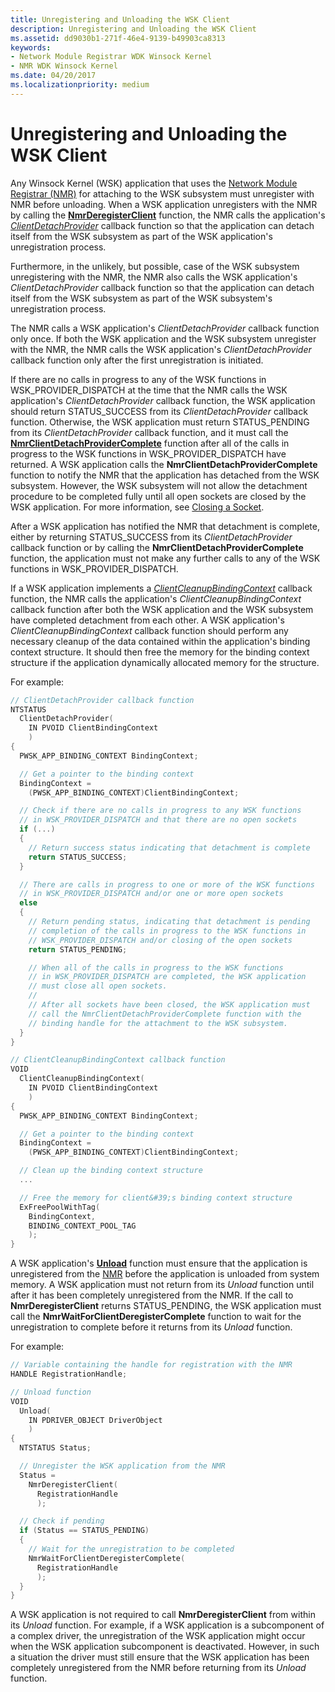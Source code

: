 ```yaml
---
title: Unregistering and Unloading the WSK Client
description: Unregistering and Unloading the WSK Client
ms.assetid: dd9030b1-271f-46e4-9139-b49903ca8313
keywords:
- Network Module Registrar WDK Winsock Kernel
- NMR WDK Winsock Kernel
ms.date: 04/20/2017
ms.localizationpriority: medium
---
```


# Unregistering and Unloading the WSK Client


Any Winsock Kernel (WSK) application that uses the [Network Module Registrar (NMR)](network-module-registrar2.md) for attaching to the WSK subsystem must unregister with NMR before unloading. When a WSK application unregisters with the NMR by calling the [**NmrDeregisterClient**](https://msdn.microsoft.com/library/windows/hardware/ff568774) function, the NMR calls the application's [*ClientDetachProvider*](https://msdn.microsoft.com/library/windows/hardware/ff544908) callback function so that the application can detach itself from the WSK subsystem as part of the WSK application's unregistration process.

Furthermore, in the unlikely, but possible, case of the WSK subsystem unregistering with the NMR, the NMR also calls the WSK application's *ClientDetachProvider* callback function so that the application can detach itself from the WSK subsystem as part of the WSK subsystem's unregistration process.

The NMR calls a WSK application's *ClientDetachProvider* callback function only once. If both the WSK application and the WSK subsystem unregister with the NMR, the NMR calls the WSK application's *ClientDetachProvider* callback function only after the first unregistration is initiated.

If there are no calls in progress to any of the WSK functions in WSK\_PROVIDER\_DISPATCH at the time that the NMR calls the WSK application's *ClientDetachProvider* callback function, the WSK application should return STATUS\_SUCCESS from its *ClientDetachProvider* callback function. Otherwise, the WSK application must return STATUS\_PENDING from its *ClientDetachProvider* callback function, and it must call the [**NmrClientDetachProviderComplete**](https://msdn.microsoft.com/library/windows/hardware/ff568772) function after all of the calls in progress to the WSK functions in WSK\_PROVIDER\_DISPATCH have returned. A WSK application calls the **NmrClientDetachProviderComplete** function to notify the NMR that the application has detached from the WSK subsystem. However, the WSK subsystem will not allow the detachment procedure to be completed fully until all open sockets are closed by the WSK application. For more information, see [Closing a Socket](closing-a-socket.md).

After a WSK application has notified the NMR that detachment is complete, either by returning STATUS\_SUCCESS from its *ClientDetachProvider* callback function or by calling the **NmrClientDetachProviderComplete** function, the application must not make any further calls to any of the WSK functions in WSK\_PROVIDER\_DISPATCH.

If a WSK application implements a [*ClientCleanupBindingContext*](https://msdn.microsoft.com/library/windows/hardware/ff544904) callback function, the NMR calls the application's *ClientCleanupBindingContext* callback function after both the WSK application and the WSK subsystem have completed detachment from each other. A WSK application's *ClientCleanupBindingContext* callback function should perform any necessary cleanup of the data contained within the application's binding context structure. It should then free the memory for the binding context structure if the application dynamically allocated memory for the structure.

For example:

```C++
// ClientDetachProvider callback function
NTSTATUS
  ClientDetachProvider(
    IN PVOID ClientBindingContext
    )
{
  PWSK_APP_BINDING_CONTEXT BindingContext;

  // Get a pointer to the binding context
  BindingContext =
    (PWSK_APP_BINDING_CONTEXT)ClientBindingContext;

  // Check if there are no calls in progress to any WSK functions
  // in WSK_PROVIDER_DISPATCH and that there are no open sockets
  if (...)
  {
    // Return success status indicating that detachment is complete
    return STATUS_SUCCESS;
  }

  // There are calls in progress to one or more of the WSK functions
  // in WSK_PROVIDER_DISPATCH and/or one or more open sockets
  else
  {
    // Return pending status, indicating that detachment is pending
    // completion of the calls in progress to the WSK functions in
    // WSK_PROVIDER_DISPATCH and/or closing of the open sockets
    return STATUS_PENDING;

    // When all of the calls in progress to the WSK functions
    // in WSK_PROVIDER_DISPATCH are completed, the WSK application
    // must close all open sockets.
    //
    // After all sockets have been closed, the WSK application must
    // call the NmrClientDetachProviderComplete function with the
    // binding handle for the attachment to the WSK subsystem.
  }
}

// ClientCleanupBindingContext callback function
VOID
  ClientCleanupBindingContext(
    IN PVOID ClientBindingContext
    )
{
  PWSK_APP_BINDING_CONTEXT BindingContext;

  // Get a pointer to the binding context
  BindingContext =
    (PWSK_APP_BINDING_CONTEXT)ClientBindingContext;

  // Clean up the binding context structure
  ...

  // Free the memory for client&#39;s binding context structure
  ExFreePoolWithTag(
    BindingContext,
    BINDING_CONTEXT_POOL_TAG
    );
}
```

A WSK application's [**Unload**](https://msdn.microsoft.com/library/windows/hardware/ff564886) function must ensure that the application is unregistered from the [NMR](network-module-registrar2.md) before the application is unloaded from system memory. A WSK application must not return from its *Unload* function until after it has been completely unregistered from the NMR. If the call to **NmrDeregisterClient** returns STATUS\_PENDING, the WSK application must call the **NmrWaitForClientDeregisterComplete** function to wait for the unregistration to complete before it returns from its *Unload* function.

For example:

```C++
// Variable containing the handle for registration with the NMR
HANDLE RegistrationHandle;

// Unload function
VOID
  Unload(
    IN PDRIVER_OBJECT DriverObject
    )
{
  NTSTATUS Status;

  // Unregister the WSK application from the NMR
  Status =
    NmrDeregisterClient(
      RegistrationHandle
      );

  // Check if pending
  if (Status == STATUS_PENDING)
  {
    // Wait for the unregistration to be completed
    NmrWaitForClientDeregisterComplete(
      RegistrationHandle
      );
  }
}
```

A WSK application is not required to call **NmrDeregisterClient** from within its *Unload* function. For example, if a WSK application is a subcomponent of a complex driver, the unregistration of the WSK application might occur when the WSK application subcomponent is deactivated. However, in such a situation the driver must still ensure that the WSK application has been completely unregistered from the NMR before returning from its *Unload* function.

 

 





